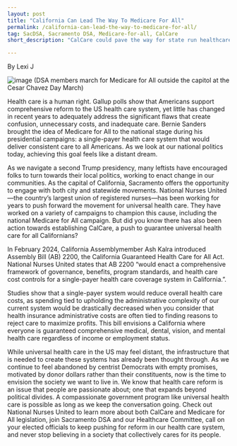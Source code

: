 ```yaml
---
layout: post
title: "California Can Lead The Way To Medicare For All"
permalink: /california-can-lead-the-way-to-medicare-for-all/
tag: SacDSA, Sacramento DSA, Medicare-for-all, CalCare
short_description: "CalCare could pave the way for state run healthcare across the country!"

---
```

By Lexi J

![image](https://github.com/user-attachments/assets/60421906-ffb5-4aee-bbc7-b83f7a73eea8)
(DSA members march for Medicare for All outside the capitol at the Cesar Chavez Day March)

Health care is a human right. Gallup polls show that Americans support comprehensive reform to the US health care system, yet little has changed in recent years to adequately address the significant flaws that create confusion, unnecessary costs, and inadequate care. Bernie Sanders brought the idea of Medicare for All to the national stage during his presidential campaigns: a single-payer health care system that would deliver consistent care to all Americans. As we look at our national politics today, achieving this goal feels like a distant dream.

As we navigate a second Trump presidency, many leftists have encouraged folks to turn towards their local politics, working to enact change in our communities. As the capital of California, Sacramento offers the opportunity to engage with both city and statewide movements. National Nurses United—the country’s largest union of registered nurses—has been working for years to push forward the movement for universal health care. They have worked on a variety of campaigns to champion this cause, including the national Medicare for All campaign. But did you know there has also been action towards establishing CalCare, a push to guarantee universal health care for all Californians?

In February 2024, California Assemblymember Ash Kalra introduced Assembly Bill (AB) 2200, the California Guaranteed Health Care for All Act. National Nurses United states that AB 2200 “would enact a comprehensive framework of governance, benefits, program standards, and health care cost controls for a single-payer health care coverage system in California.”.

Studies show that a single-payer system would reduce overall health care costs, as spending tied to upholding the administrative complexity of our current system would be drastically decreased when you consider that health insurance administrative costs are often tied to finding reasons to reject care to maximize profits. This bill envisions a California where everyone is guaranteed comprehensive medical, dental, vision, and mental health care regardless of income or employment status.

While universal health care in the US may feel distant, the infrastructure that is needed to create these systems has already been thought through. As we continue to feel abandoned by centrist Democrats with empty promises, motivated by donor dollars rather than their constituents, now is the time to envision the society we want to live in. We know that health care reform is an issue that people are passionate about; one that expands beyond political divides. A compassionate government program like universal health care is possible as long as we keep the conversation going. Check out National Nurses United to learn more about both CalCare and Medicare for All legislation, join Sacramento DSA and our Healthcare Committee, call on your elected officials to keep pushing for reform in our health care system, and never stop believing in a society that collectively cares for its people.
